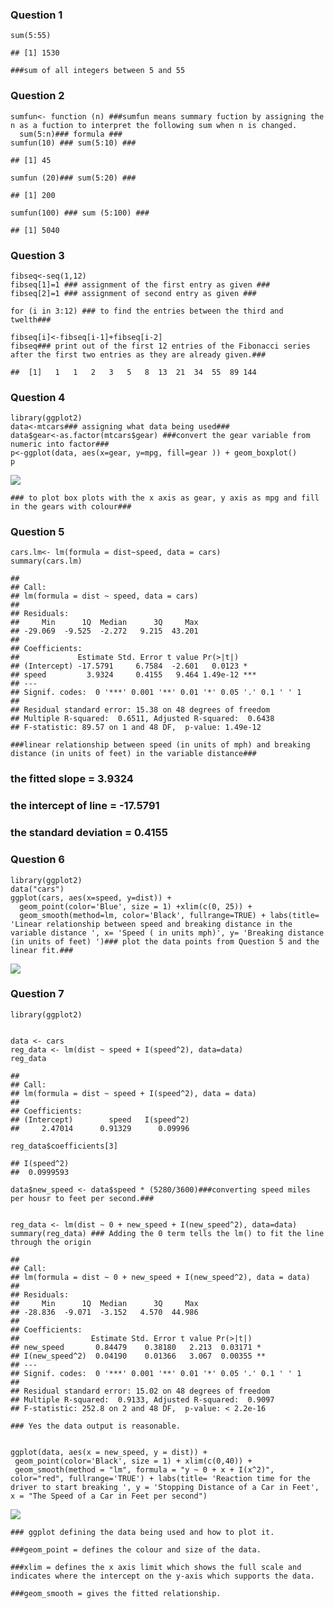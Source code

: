 ### Question 1

    sum(5:55)

    ## [1] 1530

    ###sum of all integers between 5 and 55

### Question 2

    sumfun<- function (n) ###sumfun means summary fuction by assigning the n as a fuction to interpret the following sum when n is changed.
      sum(5:n)### formula ###
    sumfun(10) ### sum(5:10) ###

    ## [1] 45

    sumfun (20)### sum(5:20) ###

    ## [1] 200

    sumfun(100) ### sum (5:100) ###

    ## [1] 5040

### Question 3

    fibseq<-seq(1,12)
    fibseq[1]=1 ### assignment of the first entry as given ###
    fibseq[2]=1 ### assignment of second entry as given ###

    for (i in 3:12) ### to find the entries between the third and twelth###

    fibseq[i]<-fibseq[i-1]+fibseq[i-2]
    fibseq### print out of the first 12 entries of the Fibonacci series after the first two entries as they are already given.###

    ##  [1]   1   1   2   3   5   8  13  21  34  55  89 144

### Question 4

    library(ggplot2)
    data<-mtcars### assigning what data being used###
    data$gear<-as.factor(mtcars$gear) ###convert the gear variable from numeric into factor###
    p<-ggplot(data, aes(x=gear, y=mpg, fill=gear )) + geom_boxplot()
    p

![](Advanced_bioinformatics_2019_Final_files/figure-markdown_strict/unnamed-chunk-4-1.png)

    ### to plot box plots with the x axis as gear, y axis as mpg and fill in the gears with colour###

### Question 5

    cars.lm<- lm(formula = dist~speed, data = cars)
    summary(cars.lm)

    ## 
    ## Call:
    ## lm(formula = dist ~ speed, data = cars)
    ## 
    ## Residuals:
    ##     Min      1Q  Median      3Q     Max 
    ## -29.069  -9.525  -2.272   9.215  43.201 
    ## 
    ## Coefficients:
    ##             Estimate Std. Error t value Pr(>|t|)    
    ## (Intercept) -17.5791     6.7584  -2.601   0.0123 *  
    ## speed         3.9324     0.4155   9.464 1.49e-12 ***
    ## ---
    ## Signif. codes:  0 '***' 0.001 '**' 0.01 '*' 0.05 '.' 0.1 ' ' 1
    ## 
    ## Residual standard error: 15.38 on 48 degrees of freedom
    ## Multiple R-squared:  0.6511, Adjusted R-squared:  0.6438 
    ## F-statistic: 89.57 on 1 and 48 DF,  p-value: 1.49e-12

    ###linear relationship between speed (in units of mph) and breaking distance (in units of feet) in the variable distance###

### the fitted slope = 3.9324

### the intercept of line = -17.5791

### the standard deviation = 0.4155

### Question 6

    library(ggplot2)
    data("cars")
    ggplot(cars, aes(x=speed, y=dist)) + 
      geom_point(color='Blue', size = 1) +xlim(c(0, 25)) +
      geom_smooth(method=lm, color='Black', fullrange=TRUE) + labs(title= 'Linear relationship between speed and breaking distance in the variable distance ', x= 'Speed ( in units mph)', y= 'Breaking distance (in units of feet) ')### plot the data points from Question 5 and the linear fit.###

![](Advanced_bioinformatics_2019_Final_files/figure-markdown_strict/unnamed-chunk-6-1.png)

### Question 7

    library(ggplot2)


    data <- cars
    reg_data <- lm(dist ~ speed + I(speed^2), data=data)
    reg_data

    ## 
    ## Call:
    ## lm(formula = dist ~ speed + I(speed^2), data = data)
    ## 
    ## Coefficients:
    ## (Intercept)        speed   I(speed^2)  
    ##     2.47014      0.91329      0.09996

    reg_data$coefficients[3]

    ## I(speed^2) 
    ##  0.0999593

    data$new_speed <- data$speed * (5280/3600)###converting speed miles per housr to feet per second.###


    reg_data <- lm(dist ~ 0 + new_speed + I(new_speed^2), data=data)
    summary(reg_data) ### Adding the 0 term tells the lm() to fit the line through the origin

    ## 
    ## Call:
    ## lm(formula = dist ~ 0 + new_speed + I(new_speed^2), data = data)
    ## 
    ## Residuals:
    ##     Min      1Q  Median      3Q     Max 
    ## -28.836  -9.071  -3.152   4.570  44.986 
    ## 
    ## Coefficients:
    ##                Estimate Std. Error t value Pr(>|t|)   
    ## new_speed       0.84479    0.38180   2.213  0.03171 * 
    ## I(new_speed^2)  0.04190    0.01366   3.067  0.00355 **
    ## ---
    ## Signif. codes:  0 '***' 0.001 '**' 0.01 '*' 0.05 '.' 0.1 ' ' 1
    ## 
    ## Residual standard error: 15.02 on 48 degrees of freedom
    ## Multiple R-squared:  0.9133, Adjusted R-squared:  0.9097 
    ## F-statistic: 252.8 on 2 and 48 DF,  p-value: < 2.2e-16

    ### Yes the data output is reasonable.


    ggplot(data, aes(x = new_speed, y = dist)) + 
     geom_point(color='Black', size = 1) + xlim(c(0,40)) +
     geom_smooth(method = "lm", formula = "y ~ 0 + x + I(x^2)",  color="red", fullrange='TRUE') + labs(title= 'Reaction time for the driver to start breaking ', y = 'Stopping Distance of a Car in Feet', x = "The Speed of a Car in Feet per second")

![](Advanced_bioinformatics_2019_Final_files/figure-markdown_strict/unnamed-chunk-7-1.png)

    ### ggplot defining the data being used and how to plot it.

    ###geom_point = defines the colour and size of the data.

    ###xlim = defines the x axis limit which shows the full scale and indicates where the intercept on the y-axis which supports the data.

    ###geom_smooth = gives the fitted relationship.

